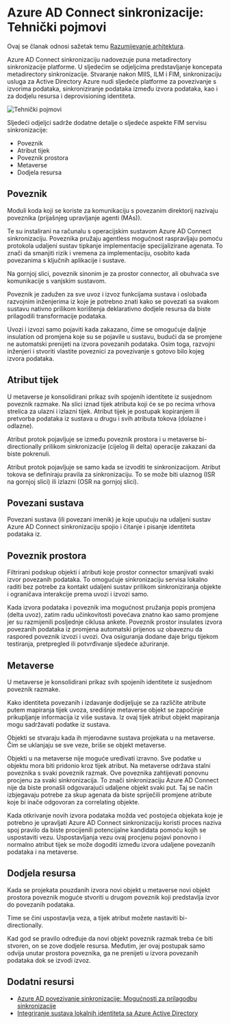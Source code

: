 <properties
    pageTitle="Azure AD Connect sinkronizacije: Tehnički pojmovi | Microsoft Azure"
    description="U članku se objašnjava Tehnički pojmovi Azure AD Connect sinkronizacije."
    services="active-directory"
    documentationCenter=""
    authors="markusvi"
    manager="femila"
    editor=""/>

<tags
    ms.service="active-directory"
    ms.workload="identity"
    ms.tgt_pltfrm="na"
    ms.devlang="na"
    ms.topic="article"
    ms.date="10/10/2016"
    ms.author="markusvi;andkjell"/>


# <a name="azure-ad-connect-sync-technical-concepts"></a>Azure AD Connect sinkronizacije: Tehnički pojmovi
Ovaj se članak odnosi sažetak temu [Razumijevanje arhitektura](active-directory-aadconnectsync-technical-concepts.md).

Azure AD Connect sinkronizaciju nadovezuje puna metadirectory sinkronizacije platforme.
U sljedećim se odjeljcima predstavljanje koncepata metadirectory sinkronizacije.
Stvaranje nakon MIIS, ILM i FIM, sinkronizaciju usluga za Active Directory Azure nudi sljedeće platforme za povezivanje s izvorima podataka, sinkroniziranje podataka između izvora podataka, kao i za dodjelu resursa i deprovisioning identiteta.

![Tehnički pojmovi](./media/active-directory-aadconnectsync-technical-concepts/scenario.png)

Sljedeći odjeljci sadrže dodatne detalje o sljedeće aspekte FIM servisu sinkronizacije:

- Poveznik
- Atribut tijek
- Poveznik prostora
- Metaverse
- Dodjela resursa

## <a name="connector"></a>Poveznik

Moduli koda koji se koriste za komunikaciju s povezanim direktorij nazivaju poveznika (prijašnjeg upravljanje agenti (MAs)).

Te su instalirani na računalu s operacijskim sustavom Azure AD Connect sinkronizaciju.
Poveznika pružaju agentless mogućnost raspravljaju pomoću protokola udaljeni sustav tipkanje implementacije specijalizirane agenata. To znači da smanjiti rizik i vremena za implementaciju, osobito kada povezanima s ključnih aplikacije i sustave.

Na gornjoj slici, poveznik sinonim je za prostor connector, ali obuhvaća sve komunikacije s vanjskim sustavom.

Poveznik je zadužen za sve uvoz i izvoz funkcijama sustava i oslobađa razvojnim inženjerima iz koje je potrebno znati kako se povezati sa svakom sustavu nativno prilikom korištenja deklarativno dodjele resursa da biste prilagodili transformacije podataka.

Uvozi i izvozi samo pojaviti kada zakazano, čime se omogućuje daljnje insulation od promjena koje su se pojavile u sustavu, budući da se promjene ne automatski prenijeti na izvora povezanih podataka. Osim toga, razvojni inženjeri i stvoriti vlastite poveznici za povezivanje s gotovo bilo kojeg izvora podataka.

## <a name="attribute-flow"></a>Atribut tijek

U metaverse je konsolidirani prikaz svih spojenih identitete iz susjednom poveznik razmake. Na slici iznad tijek atributa koji će se po recima vrhova strelica za ulazni i izlazni tijek. Atribut tijek je postupak kopiranjem ili pretvorba podataka iz sustava u drugu i svih atributa tokova (dolazne i odlazne).

Atribut protok pojavljuje se između poveznik prostora i u metaverse bi-directionally prilikom sinkronizacije (cijelog ili delta) operacije zakazani da biste pokrenuli.

Atribut protok pojavljuje se samo kada se izvoditi te sinkronizacijom. Atribut tokova se definiraju pravila za sinkronizaciju. To se može biti ulaznog (ISR na gornjoj slici) ili izlazni (OSR na gornjoj slici).

## <a name="connected-system"></a>Povezani sustava

Povezani sustava (ili povezani imenik) je koje upućuju na udaljeni sustav Azure AD Connect sinkronizaciju spojio i čitanje i pisanje identiteta podataka iz.

## <a name="connector-space"></a>Poveznik prostora

Filtrirani podskup objekti i atributi koje prostor connector smanjivati svaki izvor povezanih podataka.
To omogućuje sinkronizaciju servisa lokalno raditi bez potrebe za kontakt udaljeni sustav prilikom sinkroniziranja objekte i ograničava interakcije prema uvozi i izvozi samo.

Kada izvora podataka i poveznik ima mogućnost pružanja popis promjena (delta uvoz), zatim radu učinkovitosti povećava znatno kao samo promjene jer su razmijenili posljednje ciklusa ankete. Poveznik prostor insulates izvora povezanih podataka iz promjena automatski prijenos uz obaveznu da raspored poveznik izvozi i uvozi. Ova osiguranja dodane daje brigu tijekom testiranja, pretpregled ili potvrđivanje sljedeće ažuriranje.

## <a name="metaverse"></a>Metaverse

U metaverse je konsolidirani prikaz svih spojenih identitete iz susjednom poveznik razmake.

Kako identiteta povezanih i izdavanje dodijeljuje se za različite atribute putem mapiranja tijek uvoza, središnje metaverse objekt se započinje prikupljanje informacija iz više sustava. Iz ovaj tijek atribut objekt mapiranja mogu sadržavati podatke iz sustava.

Objekti se stvaraju kada ih mjerodavne sustava projekata u na metaverse. Čim se uklanjaju se sve veze, briše se objekt metaverse.

Objekti u na metaverse nije moguće uređivati izravno. Sve podatke u objektu mora biti pridonio kroz tijek atribut. Na metaverse održava stalni poveznika s svaki poveznik razmak. Ove poveznika zahtijevati ponovnu procjenu za svaki sinkronizacija. To znači sinkronizaciju Azure AD Connect nije da biste pronašli odgovarajući udaljene objekt svaki put. Taj se način izbjegavaju potrebe za skup agenata da biste spriječili promjene atribute koje bi inače odgovoran za correlating objekte.

Kada otkrivanje novih izvora podataka možda već postojeća objekata koje je potrebno je upravljati Azure AD Connect sinkronizaciju koristi proces naziva spoj pravilo da biste procijenili potencijalne kandidata pomoću kojih se uspostaviti vezu.
Uspostavljanja vezu ovaj procjenu pojavi ponovno i normalno atribut tijek se može dogoditi između izvora udaljene povezanih podataka i na metaverse.

## <a name="provisioning"></a>Dodjela resursa

Kada se projekata pouzdanih izvora novi objekt u metaverse novi objekt prostora poveznik moguće stvoriti u drugom poveznik koji predstavlja izvor do povezanih podataka.

Time se čini uspostavlja veza, a tijek atribut možete nastaviti bi-directionally.

Kad god se pravilo određuje da novi objekt poveznik razmak treba će biti stvoren, on se zove dodjele resursa. Međutim, jer ovaj postupak samo odvija unutar prostora poveznika, ga ne prenijeti u izvora povezanih podataka dok se izvodi izvoz.

## <a name="additional-resources"></a>Dodatni resursi

* [Azure AD povezivanje sinkronizacije: Mogućnosti za prilagodbu sinkronizacije](active-directory-aadconnectsync-whatis.md)
* [Integriranje sustava lokalnih identiteta sa Azure Active Directory](active-directory-aadconnect.md)

<!--Image references-->
[1]: ./media/active-directory-aadsync-technical-concepts/ic750598.png
